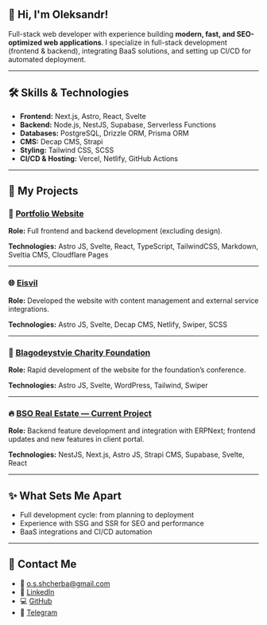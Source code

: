 ## 👋 Hi, I'm Oleksandr!

Full-stack web developer with experience building **modern, fast, and SEO-optimized web applications**. I specialize in full-stack development (frontend & backend), integrating BaaS solutions, and setting up CI/CD for automated deployment.

---

## 🛠️ **Skills & Technologies**

* **Frontend:** Next.js, Astro, React, Svelte
* **Backend:** Node.js, NestJS, Supabase, Serverless Functions
* **Databases:** PostgreSQL, Drizzle ORM, Prisma ORM
* **CMS:** Decap CMS, Strapi
* **Styling:** Tailwind CSS, SCSS
* **CI/CD & Hosting:** Vercel, Netlify, GitHub Actions

---

## 💼 **My Projects**

### 🚀 [Portfolio Website](https://alex13slem.pages.dev/projects/impact/)

**Role:** Full frontend and backend development (excluding design).

**Technologies:** Astro JS, Svelte, React, TypeScript, TailwindCSS, Markdown, Sveltia CMS, Cloudflare Pages

---

### 🌐 [Eisvil](https://eisvil-new.netlify.app)

**Role:** Developed the website with content management and external service integrations.

**Technologies:** Astro JS, Svelte, Decap CMS, Netlify, Swiper, SCSS

---

### 🎯 [Blagodeystvie Charity Foundation](https://blagodeystvie.ru)

**Role:** Rapid development of the website for the foundation’s conference.

**Technologies:** Astro JS, Svelte, WordPress, Tailwind, Swiper

---

### 🔥 [BSO Real Estate — Current Project](https://bso.ae)

**Role:** Backend feature development and integration with ERPNext; frontend updates and new features in client portal.

**Technologies:** NestJS, Next.js, Astro JS, Strapi CMS, Supabase, Svelte, React

---

## ✨ **What Sets Me Apart**

* Full development cycle: from planning to deployment
* Experience with SSG and SSR for SEO and performance
* BaaS integrations and CI/CD automation

---

## 🔗 **Contact Me**

* 📧 [o.s.shcherba@gmail.com](mailto:o.s.shcherba@gmail.com)
* 💼 [LinkedIn](https://www.linkedin.com/in/oleksandr-sherba-6a9a63320)
* 💻 [GitHub](https://github.com/alex13slem)
* 💬 [Telegram](https://t.me/alex13slem)

